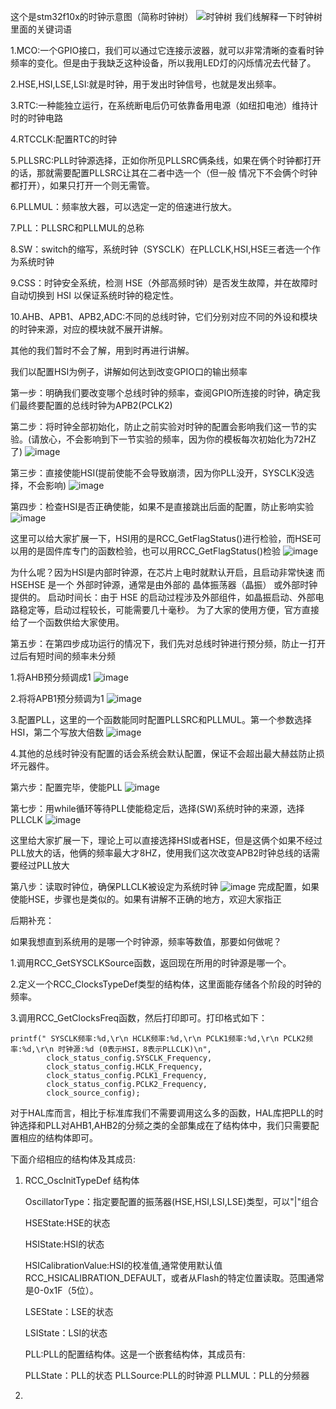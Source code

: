这个是stm32f10x的时钟示意图（简称时钟树）
![时钟树](https://github.com/user-attachments/assets/e3476a38-45db-495d-8bcb-96e210516421)
我们线解释一下时钟树里面的关键词语

1.MCO:一个GPIO接口，我们可以通过它连接示波器，就可以非常清晰的查看时钟频率的变化。但是由于我缺乏这种设备，所以我用LED灯的闪烁情况去代替了。

2.HSE,HSI,LSE,LSI:就是时钟，用于发出时钟信号，也就是发出频率。

3.RTC:一种能独立运行，在系统断电后仍可依靠备用电源（如纽扣电池）维持计时的时钟电路

4.RTCCLK:配置RTC的时钟

5.PLLSRC:PLL时钟源选择，正如你所见PLLSRC俩条线，如果在俩个时钟都打开的话，那就需要配置PLLSRC让其在二者中选一个（但一般 情况下不会俩个时钟都打开），如果只打开一个则无需管。

6.PLLMUL：频率放大器，可以选定一定的倍速进行放大。

7.PLL：PLLSRC和PLLMUL的总称

8.SW：switch的缩写，系统时钟（SYSCLK）在PLLCLK,HSI,HSE三者选一个作为系统时钟

9.CSS：时钟安全系统，检测 HSE（外部高频时钟）是否发生故障，并在故障时 自动切换到 HSI 以保证系统时钟的稳定性。

10.AHB、APB1、APB2,ADC:不同的总线时钟，它们分别对应不同的外设和模块的时钟来源，对应的模块就不展开讲解。

其他的我们暂时不会了解，用到时再进行讲解。

我们以配置HSI为例子，讲解如何达到改变GPIO口的输出频率

 第一步：明确我们要改变哪个总线时钟的频率，查阅GPIO所连接的时钟，确定我们最终要配置的总线时钟为APB2(PCLK2)
    
 第二步：将时钟全部初始化，防止之前实验对时钟的配置会影响我们这一节的实验。(请放心，不会影响到下一节实验的频率，因为你的模板每次初始化为72HZ了)
    ![image](https://github.com/user-attachments/assets/75a02d08-053d-48cc-aeb9-8f3bf79a0faf)
    
 第三步：直接使能HSI(提前使能不会导致崩溃，因为你PLL没开，SYSCLK没选择，不会影响)
    ![image](https://github.com/user-attachments/assets/574ae239-ce37-4a8a-970c-c63529160162)
    
第四步：检查HSI是否正确使能，如果不是直接跳出后面的配置，防止影响实验
    ![image](https://github.com/user-attachments/assets/bd59b1b7-b4d1-4936-b412-38dca66e5803)
    
 这里可以给大家扩展一下，HSI用的是RCC_GetFlagStatus()进行检验，而HSE可以用的是固件库专门的函数检验，也可以用RCC_GetFlagStatus()检验
    ![image](https://github.com/user-attachments/assets/f72863b7-7a58-4134-9056-ce5e2579a788)
    
  为什么呢？因为HSI是内部时钟源，在芯片上电时就默认开启，且启动非常快速
    而HSEHSE 是一个 外部时钟源，通常是由外部的 晶体振荡器（晶振） 或外部时钟提供的。
    启动时间长：由于 HSE 的启动过程涉及外部组件，如晶振启动、外部电路稳定等，启动过程较长，可能需要几十毫秒。
    为了大家的使用方便，官方直接给了一个函数供给大家使用。

    
 第五步：在第四步成功运行的情况下，我们先对总线时钟进行预分频，防止一打开过后有短时间的频率未分频
 
1.将AHB预分频调成1
          ![image](https://github.com/user-attachments/assets/a0f22870-b8a7-46d9-b095-0f06e3bfa290)
          
2.将将APB1预分频调为1
          ![image](https://github.com/user-attachments/assets/dc71dcdb-b21e-4111-90ca-d3eb23b1f6f4)
          
 3.配置PLL，这里的一个函数能同时配置PLLSRC和PLLMUL。第一个参数选择HSI，第二个写放大倍数
          ![image](https://github.com/user-attachments/assets/bcf4699a-c190-4d6f-9402-7401fc698a4f)
          
 4.其他的总线时钟没有配置的话会系统会默认配置，保证不会超出最大赫兹防止损坏元器件。
    
 第六步：配置完毕，使能PLL
    ![image](https://github.com/user-attachments/assets/431b8931-4b26-4930-b92b-2badb8626ecb)
    
第七步：用while循环等待PLL使能稳定后，选择(SW)系统时钟的来源，选择PLLCLK
    ![image](https://github.com/user-attachments/assets/7b29971b-38ea-4df3-bb34-d4505a2d12fd)
    
这里给大家扩展一下，理论上可以直接选择HSI或者HSE，但是这俩个如果不经过PLL放大的话，他俩的频率最大才8HZ，使用我们这次改变APB2时钟总线的话需要经过PLL放大
    
 第八步：读取时钟位，确保PLLCLK被设定为系统时钟
    ![image](https://github.com/user-attachments/assets/34141eec-af27-4ab9-a8b8-74a8bf568775)
完成配置，如果使能HSE，步骤也是类似的。如果有讲解不正确的地方，欢迎大家指正


后期补充：

如果我想直到系统用的是哪一个时钟源，频率等数值，那要如何做呢？

1.调用RCC_GetSYSCLKSource函数，返回现在所用的时钟源是哪一个。

2.定义一个RCC_ClocksTypeDef类型的结构体，这里面能存储各个阶段的时钟的频率。

3.调用RCC_GetClocksFreq函数，然后打印即可。打印格式如下：

    printf(" SYSCLK频率:%d,\r\n HCLK频率:%d,\r\n PCLK1频率:%d,\r\n PCLK2频率:%d,\r\n 时钟源:%d (0表示HSI，8表示PLLCLK)\n", 
 			clock_status_config.SYSCLK_Frequency, 
 			clock_status_config.HCLK_Frequency, 
 			clock_status_config.PCLK1_Frequency, 
 			clock_status_config.PCLK2_Frequency, 
 			clock_source_config);



 对于HAL库而言，相比于标准库我们不需要调用这么多的函数，HAL库把PLL的时钟选择和PLL对AHB1,AHB2的分频之类的全部集成在了结构体中，我们只需要配置相应的结构体即可。

 下面介绍相应的结构体及其成员:

 1. RCC_OscInitTypeDef 结构体

     OscillatorType：指定要配置的振荡器(HSE,HSI,LSI,LSE)类型，可以"|"组合
    
     HSEState:HSE的状态
    
     HSIState:HSI的状态
    
     HSICalibrationValue:HSI的校准值,通常使用默认值 RCC_HSICALIBRATION_DEFAULT，或者从Flash的特定位置读取。范围通常是0-0x1F（5位）。
    
     LSEState：LSE的状态
    
     LSIState：LSI的状态
    
     PLL:PLL的配置结构体。这是一个嵌套结构体，其成员有:
    
     PLLState：PLL的状态
     PLLSource:PLL的时钟源
     PLLMUL：PLL的分频器

    
 3. 
